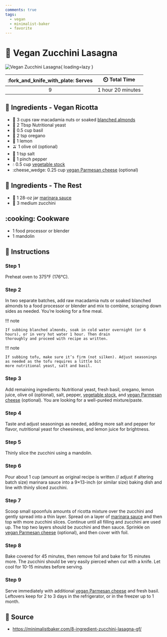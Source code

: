 ```yaml
---
comments: true
tags:
  - vegan
  - minimalist-baker
  - favorite
---
```

# :cucumber: Vegan Zucchini Lasagna

![Vegan Zucchini Lasagna][4]{ loading=lazy }

| :fork_and_knife_with_plate: Serves | :timer_clock: Total Time |
|:----------------------------------:|:-----------------------: |
| 9 | 1 hour 20 minutes |

## :salt: Ingredients - Vegan Ricotta

- :chestnut: 3 cups raw macadamia nuts or soaked [blanched almonds][5]
- :microbe: 2 Tbsp Nutritional yeast
- :herb: 0.5 cup basil
- :herb: 2 tsp oregano
- :lemon: 1 lemon
- :olive: 1 olive oil (optional)
- :salt: 1 tsp salt
- :salt: 1 pinch pepper
- :droplet: 0.5 cup [vegetable stock][3]
- :cheese_wedge: 0.25 cup [vegan Parmesan cheese][1] (optional)

## :salt: Ingredients - The Rest

- :tomato: 1 28-oz jar [marinara sauce][2]
- :cucumber: 3 medium zucchini

## :cooking: Cookware

- 1 food processor or blender
- 1 mandolin

## :pencil: Instructions

### Step 1

Preheat oven to 375°F (176°C).

### Step 2

In two separate batches, add raw macadamia nuts or soaked blanched almonds to a food processor or blender and mix to
combine, scraping down sides as needed. You’re looking for a fine meal.

!!! note

    If subbing blanched almonds, soak in cold water overnight (or 6 hours), or in very hot water 1 hour. Then drain
    thoroughly and proceed with recipe as written.

!!! note

    If subbing tofu, make sure it’s firm (not silken). Adjust seasonings as needed as the tofu requires a little bit
    more nutritional yeast, salt and basil.

### Step 3

Add remaining ingredients: Nutritional yeast, fresh basil, oregano, lemon juice, olive oil (optional), salt, pepper,
[vegetable stock][3], and [vegan Parmesan cheese][1] (optional). You are looking for a well-puréed mixture/paste.

### Step 4

Taste and adjust seasonings as needed, adding more salt and pepper for flavor, nutritional yeast for cheesiness, and
lemon juice for brightness.

### Step 5

Thinly slice the zucchini using a mandolin.

### Step 6

Pour about 1 cup (amount as original recipe is written // adjust if altering batch size) marinara sauce into a
9×13-inch (or similar size) baking dish and line with thinly sliced zucchini.

### Step 7

Scoop small spoonfuls amounts of ricotta mixture over the zucchini and gently spread into a thin layer. Spread on a
layer of [marinara sauce][2] and then top with more zucchini slices. Continue until all filling and zucchini are used
up. The top two layers should be zucchini and then sauce. Sprinkle on [vegan Parmesan cheese][1] (optional), and then
cover with foil.

### Step 8

Bake covered for 45 minutes, then remove foil and bake for 15 minutes more. The zucchini should be very easily pierced
when cut with a knife. Let cool for 10-15 minutes before serving.

### Step 9

Serve immediately with additional [vegan Parmesan cheese][1] and fresh basil. Leftovers keep for 2 to 3 days in the
refrigerator, or in the freezer up to 1 month.

## :link: Source

- <https://minimalistbaker.com/8-ingredient-zucchini-lasagna-gf/>

[1]: <../ingredients/vegan-parmesan.md>
[2]: <../sauces-and-dressings/marinara-sauce.md>
[3]: <../ingredients/vegetable-broth.md>
[4]: <../assets/images/vegan-zucchini-lasagna.jpg>
[5]: <../ingredients/blanched-almonds.md>
